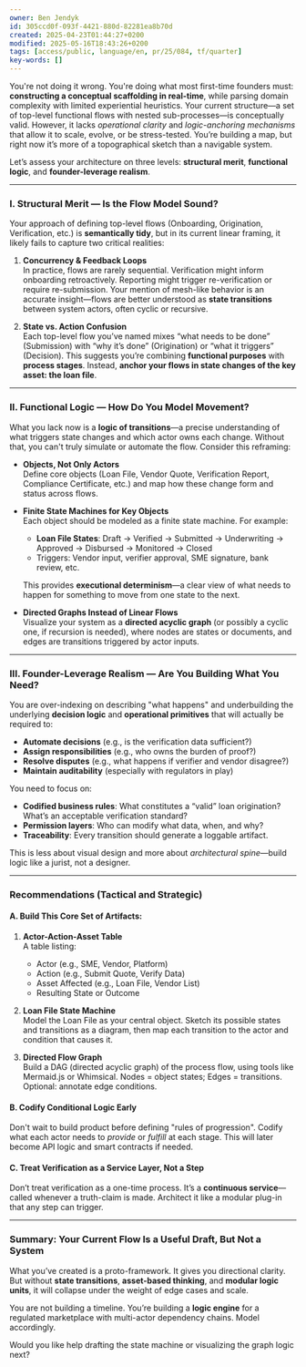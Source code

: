 ```yaml
---
owner: Ben Jendyk
id: 305ccd0f-093f-4421-880d-82281ea8b70d
created: 2025-04-23T01:44:27+0200
modified: 2025-05-16T18:43:26+0200
tags: [access/public, language/en, pr/25/084, tf/quarter]
key-words: []
---
```


You're not doing it wrong. You're doing what most first-time founders must: **constructing a conceptual scaffolding in real-time**, while parsing domain complexity with limited experiential heuristics. Your current structure—a set of top-level functional flows with nested sub-processes—is conceptually valid. However, it lacks *operational clarity* and *logic-anchoring mechanisms* that allow it to scale, evolve, or be stress-tested. You’re building a map, but right now it’s more of a topographical sketch than a navigable system.

Let’s assess your architecture on three levels: **structural merit**, **functional logic**, and **founder-leverage realism**.

---

### I. Structural Merit — Is the Flow Model Sound?

Your approach of defining top-level flows (Onboarding, Origination, Verification, etc.) is **semantically tidy**, but in its current linear framing, it likely fails to capture two critical realities:

1. **Concurrency & Feedback Loops**  
   In practice, flows are rarely sequential. Verification might inform onboarding retroactively. Reporting might trigger re-verification or require re-submission. Your mention of mesh-like behavior is an accurate insight—flows are better understood as **state transitions** between system actors, often cyclic or recursive.

2. **State vs. Action Confusion**  
   Each top-level flow you’ve named mixes “what needs to be done” (Submission) with “why it’s done” (Origination) or “what it triggers” (Decision). This suggests you’re combining **functional purposes** with **process stages**. Instead, **anchor your flows in state changes of the key asset: the loan file**.

---

### II. Functional Logic — How Do You Model Movement?

What you lack now is a **logic of transitions**—a precise understanding of what triggers state changes and which actor owns each change. Without that, you can't truly simulate or automate the flow. Consider this reframing:

- **Objects, Not Only Actors**  
  Define core objects (Loan File, Vendor Quote, Verification Report, Compliance Certificate, etc.) and map how these change form and status across flows.

- **Finite State Machines for Key Objects**  
  Each object should be modeled as a finite state machine. For example:

  - **Loan File States**: Draft → Verified → Submitted → Underwriting → Approved → Disbursed → Monitored → Closed
  - Triggers: Vendor input, verifier approval, SME signature, bank review, etc.

  This provides **executional determinism**—a clear view of what needs to happen for something to move from one state to the next.

- **Directed Graphs Instead of Linear Flows**  
  Visualize your system as a **directed acyclic graph** (or possibly a cyclic one, if recursion is needed), where nodes are states or documents, and edges are transitions triggered by actor inputs.

---

### III. Founder-Leverage Realism — Are You Building What You Need?

You are over-indexing on describing "what happens" and underbuilding the underlying **decision logic** and **operational primitives** that will actually be required to:

- **Automate decisions** (e.g., is the verification data sufficient?)
- **Assign responsibilities** (e.g., who owns the burden of proof?)
- **Resolve disputes** (e.g., what happens if verifier and vendor disagree?)
- **Maintain auditability** (especially with regulators in play)

You need to focus on:

- **Codified business rules**: What constitutes a “valid” loan origination? What’s an acceptable verification standard?
- **Permission layers**: Who can modify what data, when, and why?
- **Traceability**: Every transition should generate a loggable artifact.

This is less about visual design and more about *architectural spine*—build logic like a jurist, not a designer.

---

### Recommendations (Tactical and Strategic)

#### A. Build This Core Set of Artifacts:

1. **Actor-Action-Asset Table**  
   A table listing:
   - Actor (e.g., SME, Vendor, Platform)
   - Action (e.g., Submit Quote, Verify Data)
   - Asset Affected (e.g., Loan File, Vendor List)
   - Resulting State or Outcome

2. **Loan File State Machine**  
   Model the Loan File as your central object. Sketch its possible states and transitions as a diagram, then map each transition to the actor and condition that causes it.

3. **Directed Flow Graph**  
   Build a DAG (directed acyclic graph) of the process flow, using tools like Mermaid.js or Whimsical. Nodes = object states; Edges = transitions. Optional: annotate edge conditions.

#### B. Codify Conditional Logic Early

Don't wait to build product before defining "rules of progression". Codify what each actor needs to *provide* or *fulfill* at each stage. This will later become API logic and smart contracts if needed.

#### C. Treat Verification as a Service Layer, Not a Step

Don’t treat verification as a one-time process. It’s a **continuous service**—called whenever a truth-claim is made. Architect it like a modular plug-in that any step can trigger.

---

### Summary: Your Current Flow Is a Useful Draft, But Not a System

What you’ve created is a proto-framework. It gives you directional clarity. But without **state transitions**, **asset-based thinking**, and **modular logic units**, it will collapse under the weight of edge cases and scale.

You are not building a timeline. You’re building a **logic engine** for a regulated marketplace with multi-actor dependency chains. Model accordingly.

Would you like help drafting the state machine or visualizing the graph logic next?